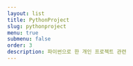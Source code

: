 ```yaml
---
layout: list
title: PythonProject
slug: pythonproject
menu: true
submenu: false
order: 3
description: 파이썬으로 한 개인 프로젝트 관련
---
```

